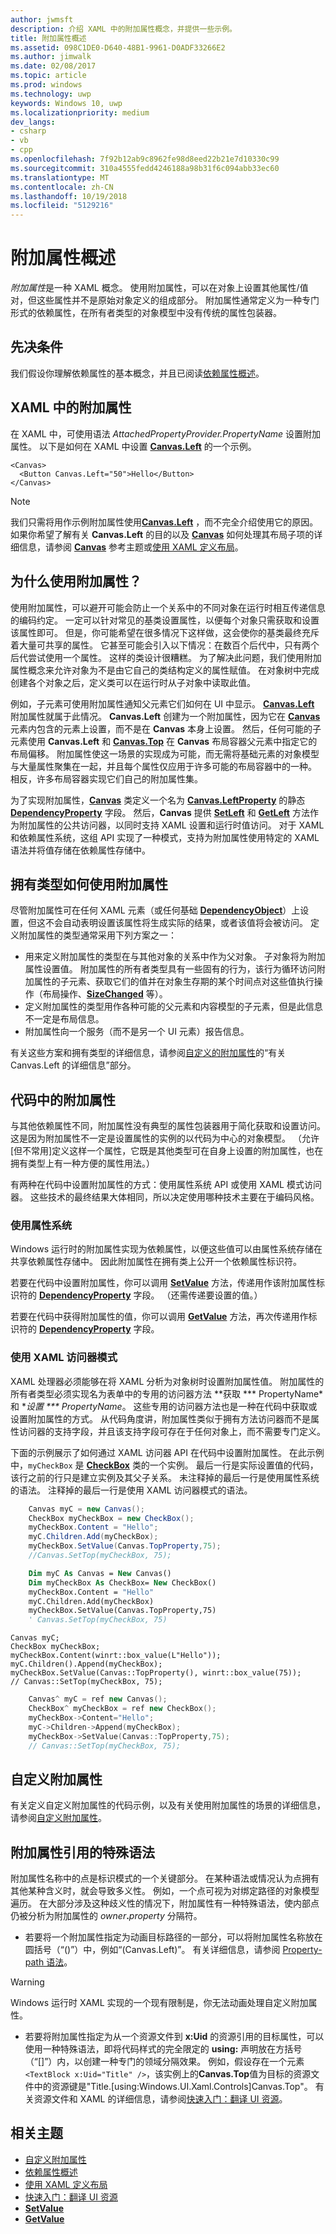 ```yaml
---
author: jwmsft
description: 介绍 XAML 中的附加属性概念，并提供一些示例。
title: 附加属性概述
ms.assetid: 098C1DE0-D640-48B1-9961-D0ADF33266E2
ms.author: jimwalk
ms.date: 02/08/2017
ms.topic: article
ms.prod: windows
ms.technology: uwp
keywords: Windows 10, uwp
ms.localizationpriority: medium
dev_langs:
- csharp
- vb
- cpp
ms.openlocfilehash: 7f92b12ab9c8962fe98d8eed22b21e7d10330c99
ms.sourcegitcommit: 310a4555fedd4246188a98b31f6c094abb33ec60
ms.translationtype: MT
ms.contentlocale: zh-CN
ms.lasthandoff: 10/19/2018
ms.locfileid: "5129216"
---
```

# <a name="attached-properties-overview"></a>附加属性概述

*附加属性*是一种 XAML 概念。 使用附加属性，可以在对象上设置其他属性/值对，但这些属性并不是原始对象定义的组成部分。 附加属性通常定义为一种专门形式的依赖属性，在所有者类型的对象模型中没有传统的属性包装器。

## <a name="prerequisites"></a>先决条件

我们假设你理解依赖属性的基本概念，并且已阅读[依赖属性概述](dependency-properties-overview.md)。

## <a name="attached-properties-in-xaml"></a>XAML 中的附加属性

在 XAML 中，可使用语法 _AttachedPropertyProvider.PropertyName_ 设置附加属性。 以下是如何在 XAML 中设置 [**Canvas.Left**](https://msdn.microsoft.com/library/windows/apps/hh759771) 的一个示例。

```xaml
<Canvas>
  <Button Canvas.Left="50">Hello</Button>
</Canvas>
```

> [!NOTE]
> 我们只需将用作示例附加属性使用[**Canvas.Left**](https://msdn.microsoft.com/library/windows/apps/hh759771) ，而不完全介绍使用它的原因。 如果你希望了解有关 **Canvas.Left** 的目的以及 [**Canvas**](https://msdn.microsoft.com/library/windows/apps/br209267) 如何处理其布局子项的详细信息，请参阅 [**Canvas**](https://msdn.microsoft.com/library/windows/apps/br209267) 参考主题或[使用 XAML 定义布局](https://msdn.microsoft.com/library/windows/apps/mt228350)。

## <a name="why-use-attached-properties"></a>为什么使用附加属性？

使用附加属性，可以避开可能会防止一个关系中的不同对象在运行时相互传递信息的编码约定。 一定可以针对常见的基类设置属性，以便每个对象只需获取和设置该属性即可。 但是，你可能希望在很多情况下这样做，这会使你的基类最终充斥着大量可共享的属性。 它甚至可能会引入以下情况：在数百个后代中，只有两个后代尝试使用一个属性。 这样的类设计很糟糕。 为了解决此问题，我们使用附加属性概念来允许对象为不是由它自己的类结构定义的属性赋值。 在对象树中完成创建各个对象之后，定义类可以在运行时从子对象中读取此值。

例如，子元素可使用附加属性通知父元素它们如何在 UI 中显示。 [**Canvas.Left**](https://msdn.microsoft.com/library/windows/apps/hh759771) 附加属性就属于此情况。 **Canvas.Left** 创建为一个附加属性，因为它在 [**Canvas**](https://msdn.microsoft.com/library/windows/apps/br209267) 元素内包含的元素上设置，而不是在 **Canvas** 本身上设置。 然后，任何可能的子元素使用 **Canvas.Left** 和 [**Canvas.Top**](https://msdn.microsoft.com/library/windows/apps/hh759772) 在 **Canvas** 布局容器父元素中指定它的布局偏移。 附加属性使这一场景的实现成为可能，而无需将基础元素的对象模型与大量属性聚集在一起，并且每个属性仅应用于许多可能的布局容器中的一种。 相反，许多布局容器实现它们自己的附加属性集。

为了实现附加属性，[**Canvas**](https://msdn.microsoft.com/library/windows/apps/br209267) 类定义一个名为 [**Canvas.LeftProperty**](https://msdn.microsoft.com/library/windows/apps/br209272) 的静态 [**DependencyProperty**](https://msdn.microsoft.com/library/windows/apps/br242362) 字段。 然后，**Canvas** 提供 [**SetLeft**](https://msdn.microsoft.com/library/windows/apps/br209273) 和 [**GetLeft**](https://msdn.microsoft.com/library/windows/apps/br209269) 方法作为附加属性的公共访问器，以同时支持 XAML 设置和运行时值访问。 对于 XAML 和依赖属性系统，这组 API 实现了一种模式，支持为附加属性使用特定的 XAML 语法并将值存储在依赖属性存储中。

## <a name="how-the-owning-type-uses-attached-properties"></a>拥有类型如何使用附加属性

尽管附加属性可在任何 XAML 元素（或任何基础 [**DependencyObject**](https://msdn.microsoft.com/library/windows/apps/br242356)）上设置，但这不会自动表明设置该属性将生成实际的结果，或者该值将会被访问。 定义附加属性的类型通常采用下列方案之一：

- 用来定义附加属性的类型在与其他对象的关系中作为父对象。 子对象将为附加属性设置值。 附加属性的所有者类型具有一些固有的行为，该行为循环访问附加属性的子元素、获取它们的值并在对象生存期的某个时间点对这些值执行操作（布局操作、[**SizeChanged**](https://msdn.microsoft.com/library/windows/apps/br208742) 等）。
- 定义附加属性的类型用作各种可能的父元素和内容模型的子元素，但是此信息不一定是布局信息。
- 附加属性向一个服务（而不是另一个 UI 元素）报告信息。

有关这些方案和拥有类型的详细信息，请参阅[自定义的附加属性](custom-attached-properties.md)的“有关 Canvas.Left 的详细信息”部分。

## <a name="attached-properties-in-code"></a>代码中的附加属性

与其他依赖属性不同，附加属性没有典型的属性包装器用于简化获取和设置访问。 这是因为附加属性不一定是设置属性的实例的以代码为中心的对象模型。 （允许[但不常用]定义这样一个属性，它既是其他类型可在自身上设置的附加属性，也在拥有类型上有一种方便的属性用法。）

有两种在代码中设置附加属性的方式：使用属性系统 API 或使用 XAML 模式访问器。 这些技术的最终结果大体相同，所以决定使用哪种技术主要在于编码风格。

### <a name="using-the-property-system"></a>使用属性系统

Windows 运行时的附加属性实现为依赖属性，以便这些值可以由属性系统存储在共享依赖属性存储中。 因此附加属性在拥有类上公开一个依赖属性标识符。

若要在代码中设置附加属性，你可以调用 [**SetValue**](https://msdn.microsoft.com/library/windows/apps/br242361) 方法，传递用作该附加属性标识符的 [**DependencyProperty**](https://msdn.microsoft.com/library/windows/apps/br242362) 字段。 （还需传递要设置的值。）

若要在代码中获得附加属性的值，你可以调用 [**GetValue**](https://msdn.microsoft.com/library/windows/apps/br242359) 方法，再次传递用作标识符的 [**DependencyProperty**](https://msdn.microsoft.com/library/windows/apps/br242362) 字段。

### <a name="using-the-xaml-accessor-pattern"></a>使用 XAML 访问器模式

XAML 处理器必须能够在将 XAML 分析为对象树时设置附加属性值。 附加属性的所有者类型必须实现名为表单中的专用的访问器方法 **获取 *** PropertyName*和 **设置 *** PropertyName*。 这些专用的访问器方法也是一种在代码中获取或设置附加属性的方式。 从代码角度讲，附加属性类似于拥有方法访问器而不是属性访问器的支持字段，并且该支持字段可存在于任何对象上，而不需要专门定义。

下面的示例展示了如何通过 XAML 访问器 API 在代码中设置附加属性。 在此示例中，`myCheckBox` 是 [**CheckBox**](https://msdn.microsoft.com/library/windows/apps/br209316) 类的一个实例。 最后一行是实际设置值的代码，该行之前的行只是建立实例及其父子关系。 未注释掉的最后一行是使用属性系统的语法。 注释掉的最后一行是使用 XAML 访问器模式的语法。

```csharp
    Canvas myC = new Canvas();
    CheckBox myCheckBox = new CheckBox();
    myCheckBox.Content = "Hello";
    myC.Children.Add(myCheckBox);
    myCheckBox.SetValue(Canvas.TopProperty,75);
    //Canvas.SetTop(myCheckBox, 75);
```

```vb
    Dim myC As Canvas = New Canvas()
    Dim myCheckBox As CheckBox= New CheckBox()
    myCheckBox.Content = "Hello"
    myC.Children.Add(myCheckBox)
    myCheckBox.SetValue(Canvas.TopProperty,75)
    ' Canvas.SetTop(myCheckBox, 75)
```

```cppwinrt
Canvas myC;
CheckBox myCheckBox;
myCheckBox.Content(winrt::box_value(L"Hello"));
myC.Children().Append(myCheckBox);
myCheckBox.SetValue(Canvas::TopProperty(), winrt::box_value(75));
// Canvas::SetTop(myCheckBox, 75);
```

```cpp
    Canvas^ myC = ref new Canvas();
    CheckBox^ myCheckBox = ref new CheckBox();
    myCheckBox->Content="Hello";
    myC->Children->Append(myCheckBox);
    myCheckBox->SetValue(Canvas::TopProperty,75);
    // Canvas::SetTop(myCheckBox, 75);
```

## <a name="custom-attached-properties"></a>自定义附加属性

有关定义自定义附加属性的代码示例，以及有关使用附加属性的场景的详细信息，请参阅[自定义附加属性](custom-attached-properties.md)。

## <a name="special-syntax-for-attached-property-references"></a>附加属性引用的特殊语法

附加属性名称中的点是标识模式的一个关键部分。 在某种语法或情况认为点拥有其他某种含义时，就会导致多义性。 例如，一个点可视为对绑定路径的对象模型遍历。 在大部分涉及这种歧义性的情况下，附加属性有一种特殊语法，使内部点仍被分析为附加属性的 _owner_**.**_property_ 分隔符。

- 若要将一个附加属性指定为动画目标路径的一部分，可以将附加属性名称放在圆括号（“()”）中，例如“(Canvas.Left)”。 有关详细信息，请参阅 [Property-path 语法](property-path-syntax.md)。

> [!WARNING]
> Windows 运行时 XAML 实现的一个现有限制是，你无法动画处理自定义附加属性。

- 若要将附加属性指定为从一个资源文件到 **x:Uid** 的资源引用的目标属性，可以使用一种特殊语法，即将代码样式的完全限定的 **using:** 声明放在方括号（“\[\]”）内，以创建一种专门的领域分隔效果。 例如，假设存在一个元素`<TextBlock x:Uid="Title" />`，该实例上的**Canvas.Top**值为目标的资源文件中的资源键是"Title.\[using:Windows.UI.Xaml.Controls\]Canvas.Top"。 有关资源文件和 XAML 的详细信息，请参阅[快速入门：翻译 UI 资源](https://msdn.microsoft.com/library/windows/apps/xaml/hh965329)。

## <a name="related-topics"></a>相关主题

- [自定义附加属性](custom-attached-properties.md)
- [依赖属性概述](dependency-properties-overview.md)
- [使用 XAML 定义布局](https://msdn.microsoft.com/library/windows/apps/mt228350)
- [快速入门：翻译 UI 资源](https://msdn.microsoft.com/library/windows/apps/hh943060)
- [**SetValue**](https://msdn.microsoft.com/library/windows/apps/br242361)
- [**GetValue**](https://msdn.microsoft.com/library/windows/apps/br242359)
